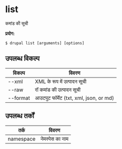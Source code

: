 # list
कमांड की सूची

**प्रयोग:**
```
$ drupal list [arguments] [options]
```

## उपलब्ध विकल्प
विकल्प | विवरण
-------|-------------
--xml | XML के रूप में उत्पादन सूची
--raw | रॉ कमांड की उत्पादन सूची
--format | आउटपुट फॉर्मेट (txt, xml, json, or md)

## उपलब्ध तर्कों
तर्क | विवरण
---------|-------------
namespace | नेमस्पेस का नाम
